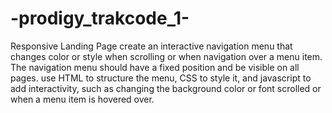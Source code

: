 # -prodigy_trakcode_1-
Responsive Landing Page
create an interactive navigation menu that changes color or style when scrolling or when navigation over a menu item.
The navigation menu should have a fixed position and be visible on all pages. use HTML to structure the menu, CSS to style it,
and javascript to add interactivity, such as changing the background color or font scrolled or when a menu item is hovered over.

